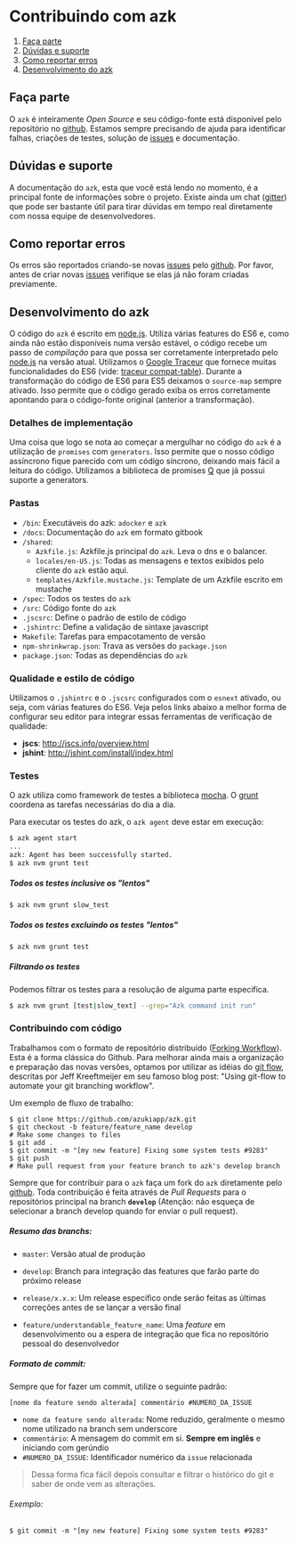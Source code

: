 # Contribuindo com azk

1. [Faça parte](README.html#faa-parte)
1. [Dúvidas e suporte](README.html#dvidas-e-suporte)
1. [Como reportar erros](README.html#como-reportar-erros)
1. [Desenvolvimento do azk](README.html#desenvolvimento-do-azk)


## Faça parte

O `azk` é inteiramente _Open Source_ e seu código-fonte está disponível pelo repositório no [github]. Estamos sempre precisando de ajuda para identificar falhas, criações de testes, solução de [issues] e documentação.


## Dúvidas e suporte

A documentação do `azk`, esta que você está lendo no momento, é a principal fonte de informações sobre o projeto. Existe ainda um chat ([gitter]) que pode ser bastante útil para tirar dúvidas em tempo real diretamente com nossa equipe de desenvolvedores.


## Como reportar erros

Os erros são reportados criando-se novas [issues] pelo [github]. Por favor, antes de criar novas [issues] verifique se elas já não foram criadas previamente.


## Desenvolvimento do azk

O código do `azk` é escrito em [node.js]. Utiliza várias features do ES6 e, como ainda não estão disponíveis numa versão estável, o código recebe um passo de _compilação_ para que possa ser corretamente interpretado pelo [node.js] na versão atual. Utilizamos o [Google Traceur] que fornece muitas funcionalidades do ES6 (vide: [traceur compat-table]). Durante a transformação do código de ES6 para ES5 deixamos o `source-map` sempre ativado. Isso permite que o código gerado exiba os erros corretamente apontando para o código-fonte original (anterior a transformação).


### Detalhes de implementação

Uma coisa que logo se nota ao começar a mergulhar no código do `azk` é a utilização de `promises` com `generators`. Isso permite que o nosso código assíncrono fique parecido com um código síncrono, deixando mais fácil a leitura do código. Utilizamos a biblioteca de promises [Q] que já possui suporte a generators.


### Pastas

- `/bin`: Executáveis do azk: `adocker` e `azk`
- `/docs`: Documentação do `azk` em formato gitbook
- `/shared`:
    - `Azkfile.js`: Azkfile.js principal do `azk`. Leva o dns e o balancer.
    - `locales/en-US.js`: Todas as mensagens e textos exibidos pelo cliente do `azk` estão aqui.
    - `templates/Azkfile.mustache.js`: Template de um Azkfile escrito em mustache
- `/spec`: Todos os testes do `azk`
- `/src`: Código fonte do `azk`
- `.jscsrc`: Define o padrão de estilo de código
- `.jshintrc`: Define a validação de sintaxe javascript
- `Makefile`: Tarefas para empacotamento de versão
- `npm-shrinkwrap.json`: Trava as versões do `package.json`
- `package.json`: Todas as dependências do `azk`


### Qualidade e estilo de código

Utilizamos o `.jshintrc` e o `.jscsrc` configurados com o `esnext` ativado, ou seja, com várias features do ES6. Veja pelos links abaixo a melhor forma de configurar seu editor para integrar essas ferramentas de verificação de qualidade:

- **jscs**: http://jscs.info/overview.html
- **jshint**: http://jshint.com/install/index.html


### Testes

O azk utiliza como framework de testes a biblioteca [mocha]. O [grunt] coordena as tarefas necessárias do dia a dia.

Para executar os testes do azk, o `azk agent` deve estar em execução:

```bash
$ azk agent start
...
azk: Agent has been successfully started.
$ azk nvm grunt test
```

##### Todos os testes inclusive os "lentos"

```bash
$ azk nvm grunt slow_test
```

##### Todos os testes excluindo os testes "lentos"

```bash
$ azk nvm grunt test
```

##### Filtrando os testes

Podemos filtrar os testes para a resolução de alguma parte especifíca.

```bash
$ azk nvm grunt [test|slow_text] --grep="Azk command init run"
```


### Contribuindo com código

Trabalhamos com o formato de repositório distribuído ([Forking Workflow]). Esta é a forma clássica do Github. Para melhorar ainda mais a organização e preparação das novas versões, optamos por utilizar as idéias do [git flow], descritas por Jeff Kreeftmeijer em seu famoso blog post: "Using git-flow to automate your git branching workflow".

Um exemplo de fluxo de trabalho:

```
$ git clone https://github.com/azukiapp/azk.git
$ git checkout -b feature/feature_name develop
# Make some changes to files
$ git add .
$ git commit -m "[my new feature] Fixing some system tests #9283"
$ git push
# Make pull request from your feature branch to azk's develop branch
```

Sempre que for contribuir para o `azk` faça um fork do `azk` diretamente pelo [github]. Toda contribuição é feita através de _Pull Requests_ para o repositórios principal na branch **`develop`** (Atenção: não esqueça de selecionar a branch develop quando for enviar o pull request).

##### Resumo das branchs:

- `master`: Versão atual de produção

- `develop`: Branch para integração das features que farão parte do próximo release

- `release/x.x.x`: Um release especifico onde serão feitas as últimas correções antes de se lançar a versão final

- `feature/understandable_feature_name`: Uma _feature_ em desenvolvimento ou a espera de integração que fica no repositório pessoal do desenvolvedor


##### Formato de commit:

Sempre que for fazer um commit, utilize o seguinte padrão:


`[nome da feature sendo alterada] commentário #NUMERO_DA_ISSUE`

- `nome da feature sendo alterada`: Nome reduzido, geralmente o mesmo nome utilizado na branch sem underscore
- `commentário`: A mensagem do commit em si. **Sempre em inglês** e iniciando com gerúndio
- `#NUMERO_DA_ISSUE`: Identificador numérico da `issue` relacionada

>Dessa forma fica fácil depois consultar e filtrar o histórico do git e saber de onde vem as alterações.

###### Exemplo:

```
$ git commit -m "[my new feature] Fixing some system tests #9283"
```


[mocha]: http://visionmedia.github.io/mocha/
[grunt]: http://gruntjs.com/
[github]: https://github.com/azukiapp/azk
[issues]: https://github.com/azukiapp/azk/issues
[pull requests]: https://github.com/azukiapp/azk/pulls
[gitter]: https://gitter.im/azukiapp/azk
[git flow]: http://jeffkreeftmeijer.com/2010/why-arent-you-using-git-flow/
[Forking Workflow]: https://www.atlassian.com/git/tutorials/comparing-workflows/forking-workflow
[Google Traceur]: https://github.com/google/traceur-compiler
[traceur compat-table]: http://kangax.github.io/compat-table/es6/#tr
[node.js]: http://nodejs.org/
[Q]: https://github.com/kriskowal/q/wiki/API-Reference#generators
